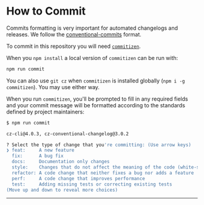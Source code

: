 # How to Commit

Commits formatting is very important for automated changelogs and releases. We follow the [conventional-commits](https://www.conventionalcommits.org/en/v1.0.0/) format.

To commit in this repository you will need [`commitizen`](https://commitizen.github.io/cz-cli/).

When you `npm install` a local version of `commitizen` can be run with:

```bash
npm run commit
```

You can also use `git cz` when `commitizen` is installed globally (`npm i -g commitizen`). You may use either way.

When you run `commitizen`, you'll be prompted to fill in any required fields and your commit message will be formatted according to the standards defined by project maintainers:

```bash
$ npm run commit

cz-cli@4.0.3, cz-conventional-changelog@3.0.2

? Select the type of change that you're committing: (Use arrow keys)
❯ feat:     A new feature
  fix:      A bug fix
  docs:     Documentation only changes
  style:    Changes that do not affect the meaning of the code (white-space, formatting, ...
  refactor: A code change that neither fixes a bug nor adds a feature
  perf:     A code change that improves performance
  test:     Adding missing tests or correcting existing tests
(Move up and down to reveal more choices)
```

---
